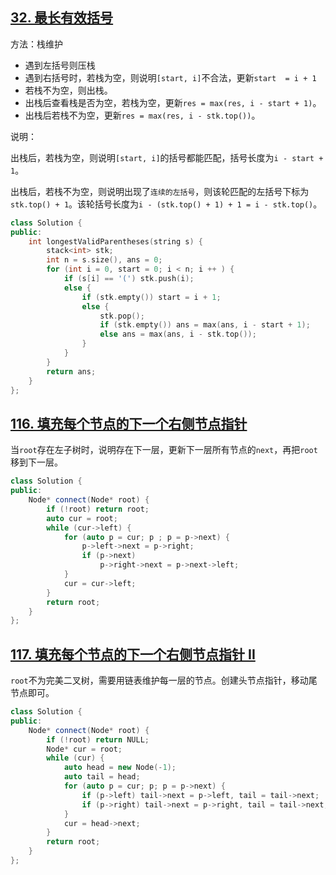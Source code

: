 ## [32. 最长有效括号](https://leetcode.cn/problems/longest-valid-parentheses/)

方法：栈维护

- 遇到左括号则压栈
- 遇到右括号时，若栈为空，则说明`[start, i]`不合法，更新`start  = i + 1`
- 若栈不为空，则出栈。
- 出栈后查看栈是否为空，若栈为空，更新`res = max(res, i - start + 1)`。
- 出栈后若栈不为空，更新`res = max(res, i - stk.top())`。

说明：

出栈后，若栈为空，则说明`[start, i]`的括号都能匹配，括号长度为`i - start + 1`。

出栈后，若栈不为空，则说明出现了`连续的左括号`，则该轮匹配的左括号下标为`stk.top() + 1`。该轮括号长度为`i - (stk.top() + 1) + 1 = i - stk.top()`。

```cpp
class Solution {
public:
    int longestValidParentheses(string s) {
        stack<int> stk;
        int n = s.size(), ans = 0;
        for (int i = 0, start = 0; i < n; i ++ ) {
            if (s[i] == '(') stk.push(i);
            else {
                if (stk.empty()) start = i + 1;
                else {
                    stk.pop();
                    if (stk.empty()) ans = max(ans, i - start + 1);
                    else ans = max(ans, i - stk.top());
                }
            }
        }
        return ans;
    }
};
```





## [116. 填充每个节点的下一个右侧节点指针](https://leetcode.cn/problems/populating-next-right-pointers-in-each-node/)

当`root`存在左子树时，说明存在下一层，更新下一层所有节点的`next`，再把`root`移到下一层。

```cpp
class Solution {
public:
    Node* connect(Node* root) {
        if (!root) return root;
        auto cur = root;
        while (cur->left) {
            for (auto p = cur; p ; p = p->next) {
                p->left->next = p->right;
                if (p->next)
                    p->right->next = p->next->left;
            }
            cur = cur->left;
        }
        return root;
    }
};
```



## [117. 填充每个节点的下一个右侧节点指针 II](https://leetcode.cn/problems/populating-next-right-pointers-in-each-node-ii/)

`root`不为完美二叉树，需要用链表维护每一层的节点。创建头节点指针，移动尾节点即可。

```cpp
class Solution {
public:
    Node* connect(Node* root) {
        if (!root) return NULL;
        Node* cur = root;
        while (cur) {
            auto head = new Node(-1);
            auto tail = head;
            for (auto p = cur; p; p = p->next) {
                if (p->left) tail->next = p->left, tail = tail->next;
                if (p->right) tail->next = p->right, tail = tail->next;
            }
            cur = head->next;
        }
        return root;
    }
};
```







